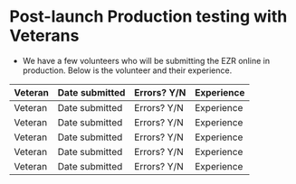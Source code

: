 # Post-launch Production testing with Veterans
- We have a few volunteers who will be submitting the EZR online in production.  Below is the volunteer and their experience.

|Veteran|Date submitted|Errors? Y/N|Experience|
|---------|--------------|-------------|--------------------------|
|Veteran|Date submitted|Errors? Y/N|Experience|
|Veteran|Date submitted|Errors? Y/N|Experience|
|Veteran|Date submitted|Errors? Y/N|Experience|
|Veteran|Date submitted|Errors? Y/N|Experience|
|Veteran|Date submitted|Errors? Y/N|Experience|
